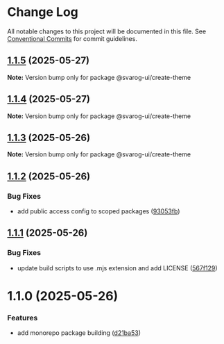 # Change Log

All notable changes to this project will be documented in this file.
See [Conventional Commits](https://conventionalcommits.org) for commit guidelines.

## [1.1.5](https://github.com/baaaaaaaaasowenyaaaaaaamamabeatsebaaah/svarog/compare/@svarog-ui/create-theme@1.1.4...@svarog-ui/create-theme@1.1.5) (2025-05-27)

**Note:** Version bump only for package @svarog-ui/create-theme

## [1.1.4](https://github.com/baaaaaaaaasowenyaaaaaaamamabeatsebaaah/svarog/compare/@svarog-ui/create-theme@1.1.3...@svarog-ui/create-theme@1.1.4) (2025-05-27)

**Note:** Version bump only for package @svarog-ui/create-theme

## [1.1.3](https://github.com/baaaaaaaaasowenyaaaaaaamamabeatsebaaah/svarog/compare/@svarog-ui/create-theme@1.1.2...@svarog-ui/create-theme@1.1.3) (2025-05-26)

**Note:** Version bump only for package @svarog-ui/create-theme

## [1.1.2](https://github.com/baaaaaaaaasowenyaaaaaaamamabeatsebaaah/svarog/compare/@svarog-ui/create-theme@1.1.1...@svarog-ui/create-theme@1.1.2) (2025-05-26)

### Bug Fixes

- add public access config to scoped packages ([93053fb](https://github.com/baaaaaaaaasowenyaaaaaaamamabeatsebaaah/svarog/commit/93053fb8f7ab6f97728609c5551e2f2cf84dbc6c))

## [1.1.1](https://github.com/baaaaaaaaasowenyaaaaaaamamabeatsebaaah/svarog/compare/@svarog-ui/create-theme@1.1.0...@svarog-ui/create-theme@1.1.1) (2025-05-26)

### Bug Fixes

- update build scripts to use .mjs extension and add LICENSE ([567f129](https://github.com/baaaaaaaaasowenyaaaaaaamamabeatsebaaah/svarog/commit/567f129c9f2c8f722ec578d0a76d8736531368d3))

# 1.1.0 (2025-05-26)

### Features

- add monorepo package building ([d21ba53](https://github.com/baaaaaaaaasowenyaaaaaaamamabeatsebaaah/svarog/commit/d21ba53e2f6b82eed3c048658966cf3b3033fb10))
